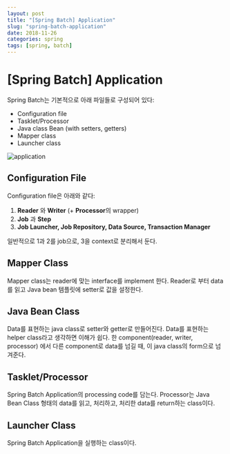 ```yaml
---
layout: post
title: "[Spring Batch] Application"
slug: "spring-batch-application"
date: 2018-11-26
categories: spring
tags: [spring, batch]
---
```


# [Spring Batch] Application

Spring Batch는 기본적으로 아래 파일들로 구성되어 있다:

- Configuration file 
- Tasklet/Processor
- Java class Bean (with setters, getters)
- Mapper class 
- Launcher class

![application](https://www.tutorialspoint.com/spring_batch/images/application.jpg)



## Configuration File

Configuration file은 아래와 같다:

1. **Reader** 와 **Writer** (+ **Processor**의 wrapper)
2. **Job** 과 **Step** 
3. **Job Launcher, Job Repository, Data Source, Transaction Manager** 

일반적으로 1과 2를 job으로, 3을 context로 분리해서 둔다.



## Mapper Class

Mapper class는 reader에 맞는 interface를 implement 한다. Reader로 부터 data를 읽고 Java bean 템플릿에 setter로 값을 설정한다.



## Java Bean Class

Data를 표현하는 java class로 setter와 getter로 만들어진다. Data를 표현하는 helper class라고 생각하면 이해가 쉽다. 한 component(reader, writer, processor) 에서 다른 component로 data를 넘길 때, 이 java class의 form으로 넘겨준다.



## Tasklet/Processor

Spring Batch Application의 processing code를 담는다. Processor는 Java Bean Class 형태의 data를 읽고, 처리하고, 처리한 data를 return하는 class이다.



## Launcher Class

Spring Batch Application을 실행하는 class이다.
